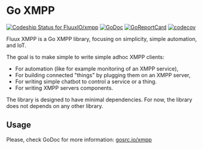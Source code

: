 # Go XMPP

[![Codeship Status for FluuxIO/xmpp](https://app.codeship.com/projects/dba7f300-d145-0135-6c51-26e28af241d2/status?branch=master)](https://app.codeship.com/projects/262399) [![GoDoc](https://godoc.org/gosrc.io/xmpp?status.svg)](https://godoc.org/gosrc.io/xmpp) [![GoReportCard](https://goreportcard.com/badge/gosrc.io/xmpp)](https://goreportcard.com/report/fluux.io/xmpp) [![codecov](https://codecov.io/gh/FluuxIO/go-xmpp/branch/master/graph/badge.svg)](https://codecov.io/gh/FluuxIO/go-xmpp)

Fluux XMPP is a Go XMPP library, focusing on simplicity, simple automation, and IoT.

The goal is to make simple to write simple adhoc XMPP clients:

- For automation (like for example monitoring of an XMPP service),
- For building connected "things" by plugging them on an XMPP server,
- For writing simple chatbot to control a service or a thing.
- For writing XMPP servers components.

The library is designed to have minimal dependencies. For now, the library does not depends on any other library.

## Usage

Please, check GoDoc for more information: [gosrc.io/xmpp](https://godoc.org/gosrc.io/xmpp)
